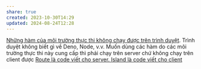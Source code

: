 ```yaml
---
share: true
created: 2023-10-30T14:29
updated: 2024-08-24T12:28
---
```

[Những hàm của môi trường thực thi không chạy được trên trình duyệt](../../../Ng%C3%B4n%20ng%E1%BB%AF/Ng%C3%B4n%20ng%E1%BB%AF%20l%E1%BA%ADp%20tr%C3%ACnh/JavaScript%20v%C3%A0%20Python/JavaScript/Runtime/Nh%E1%BB%AFng%20h%C3%A0m%20c%E1%BB%A7a%20m%C3%B4i%20tr%C6%B0%E1%BB%9Dng%20th%E1%BB%B1c%20thi%20kh%C3%B4ng%20ch%E1%BA%A1y%20%C4%91%C6%B0%E1%BB%A3c%20tr%C3%AAn%20tr%C3%ACnh%20duy%E1%BB%87t.md). Trình duyệt không biết gì về Deno, Node, v.v. Muốn dùng các hàm do các môi trường thực thi này cung cấp thì phải chạy trên server chứ không chạy trên client được
[Route là code viết cho server. Island là code viết cho client](../Route%20l%C3%A0%20code%20vi%E1%BA%BFt%20cho%20server.%20Island%20l%C3%A0%20code%20vi%E1%BA%BFt%20cho%20client.md)
